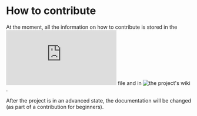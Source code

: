 # How to contribute

At the moment, all the information on how to contribute is stored in the ![README.md](https://github.com/YurisCodingClub/pro-check/blob/main/README.md)
file and in ![the project's wiki](https://github.com/YurisCodingClub/pro-check/wiki).

After the project is in an advanced state, the documentation will be changed (as part of a contribution for beginners).
